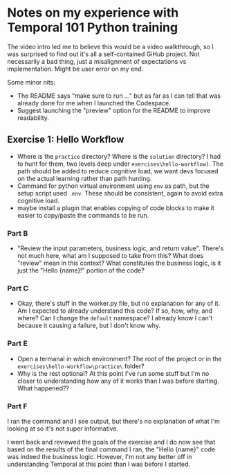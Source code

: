 # Notes on my experience with Temporal 101 Python training

The video intro led me to believe this would be a video walkthrough, so I was surprised to find out it's all a self-contained GiHub project. Not necessarily a bad thing, just a misalignment of expectations vs implementation. Might be user error on my end.

Some minor nits:
- The README says "make sure to run <temporal server command>..." but as far as I can tell that was already done for me when I launched the Codespace.
- Suggest launching the "preview" option for the README to improve readability.

## Exercise 1: Hello Workflow

- Where is the `practice` directory? Where is the `solution` directory? 
I had to hunt for them, two levels deep under `exercises\hello-workflow]`. The path should be added to reduce cognitive load, we want devs focused on the actual learning rather than path hunting.
- Command for python virtual environment using `env` as path, but the setup script used `.env`. These should be consistent, again to avoid extra cognitive load.
- maybe install a plugin that enables copying of code blocks to make it easier to copy/paste the commands to be run.

### Part B
- "Review the input parameters, business logic, and return value". There's not much here, what am I supposed to take from this? What does "review" mean in this context? What constitutes the business logic, is it just the "Hello {name}!" portion of the code? 

### Part C
- Okay, there's stuff in the worker.py file, but no explanation for any of it. Am I expected to already understand this code? If so, how, why, and where? Can I change the `default` namespace? I already know I can't because it causing a failure, but I don't know why.

### Part E
- Open a termanal in _which_ environment? The root of the project or in the `exercises\hello-workflow\practice\` folder?
- Why is the rest optional? At this point I've run some stuff but I'm no closer to understanding how any of it works than I was before starting.
What happened??

### Part F

I ran the command and I see output, but there's no explanation of what I'm looking at so it's not super informative.

I went back and reviewed the goals of the exercise and I do now see that based on the results of the final command I ran, the "Hello {name}" code was indeed the business logic. However, I'm not any better off in understanding Temporal at this point than I was before I started.





